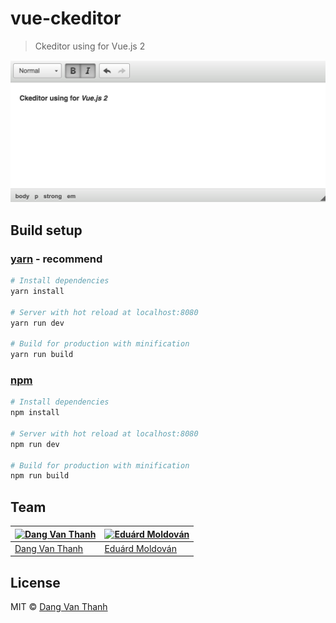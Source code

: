 # vue-ckeditor

> Ckeditor using for Vue.js 2

![](screenshot.png)

## Build setup

### [yarn](https://yarnpkg.com) - recommend
``` bash
# Install dependencies
yarn install

# Server with hot reload at localhost:8080
yarn run dev

# Build for production with minification
yarn run build
```

### [npm](https://www.npmjs.com/)
``` bash
# Install dependencies
npm install

# Server with hot reload at localhost:8080
npm run dev

# Build for production with minification
npm run build
```

## Team

[![Dang Van Thanh](https://avatars3.githubusercontent.com/u/2674850?v=3&s=100)](https://github.com/dangvanthanh) | [![Eduárd Moldován](https://avatars3.githubusercontent.com/u/1571258?v=3&s=100)](https://github.com/edimoldovan)
---|---
[Dang Van Thanh](https://github.com/dangvanthanh) | [Eduárd Moldován](https://github.com/edimoldovan)

## License

MIT © [Dang Van Thanh](http://dangthanh.org)

